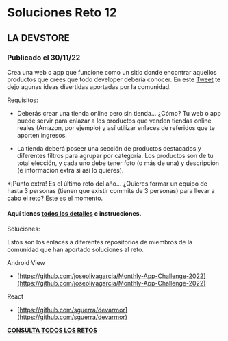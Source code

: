 # Soluciones Reto 12
## LA DEVSTORE
### Publicado el 30/11/22

Crea una web o app que funcione como un sitio donde encontrar aquellos productos que crees que todo developer debería conocer. En este [Tweet](https://twitter.com/MoureDev/status/1597625149838479360?s=20&t=uyXkUz_OX1-54E9ava1ObA) te dejo agunas ideas divertidas aportadas por la comunidad.

Requisitos:

* Deberás crear una tienda online pero sin tienda... ¿Cómo? Tu web o app puede servir para enlazar a los productos que venden tiendas online reales (Amazon, por ejemplo) y así utilizar enlaces de referidos que te aporten ingresos.

* La tienda deberá poseer una sección de productos destacados y diferentes filtros para agrupar por categoría. Los productos son de tu total elección, y cada uno debe tener foto (o más de una) y descripción (e información extra si así lo quieres).

*¡Punto extra! Es el último reto del año... ¿Quieres formar un equipo de hasta 3 personas (tienen que existir commits de 3 personas) para llevar a cabo el reto? Este es el momento.

#### Aquí tienes [todos los detalles](https://retosdeprogramacion.com/mensuales2022) e instrucciones.

Soluciones:

Estos son los enlaces a diferentes repositorios de miembros de la comunidad que han aportado soluciones al reto.

Android View

* [https://github.com/joseolivagarcia/Monthly-App-Challenge-2022](https://github.com/joseolivagarcia/Monthly-App-Challenge-2022)

React

* [https://github.com/sguerra/devarmor](https://github.com/sguerra/devarmor)


[**CONSULTA TODOS LOS RETOS**](./README.md)